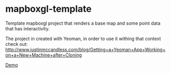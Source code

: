 mapboxgl-template
=================

Template mapboxgl project that renders a base map and some point data that has interactivity.

The project in created with Yeoman, in order to use it withing that context check out: http://www.justinmccandless.com/blog/Getting+a+Yeoman+App+Working+on+a+New+Machine+after+Cloning

[Demo](http://jsfiddle.net/ugemxj4t/)
